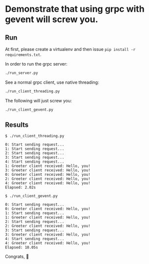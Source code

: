 # Demonstrate that using grpc with gevent will screw you.

## Run

At first, please create a virtualenv and then issue `pip install -r requirements.txt`.

In order to run the grpc server:

```bash
./run_server.py
```

See a normal grpc client, use native threading:

```bash
./run_client_threading.py
```

The following will just screw you:

```bash
./run_client_gevent.py
```

## Results

```
$ ./run_client_threading.py

0: Start sending request...
1: Start sending request...
2: Start sending request...
3: Start sending request...
4: Start sending request...
1: Greeter client received: Hello, you!
3: Greeter client received: Hello, you!
0: Greeter client received: Hello, you!
2: Greeter client received: Hello, you!
4: Greeter client received: Hello, you!
Elapsed: 2.02s
```

```
$ ./run_client_gevent.py

0: Start sending request...
0: Greeter client received: Hello, you!
1: Start sending request...
1: Greeter client received: Hello, you!
2: Start sending request...
2: Greeter client received: Hello, you!
3: Start sending request...
3: Greeter client received: Hello, you!
4: Start sending request...
4: Greeter client received: Hello, you!
Elapsed: 10.05s
```

Congrats, 👻
